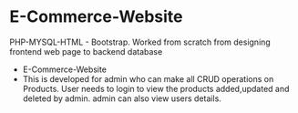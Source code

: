 # E-Commerce-Website
PHP-MYSQL-HTML - Bootstrap. Worked from scratch from designing frontend web page to backend database

- E-Commerce-Website
- This is developed for admin who can make all CRUD operations on Products. User needs to login to view the products added,updated and deleted by admin.
admin can also view users details. 
